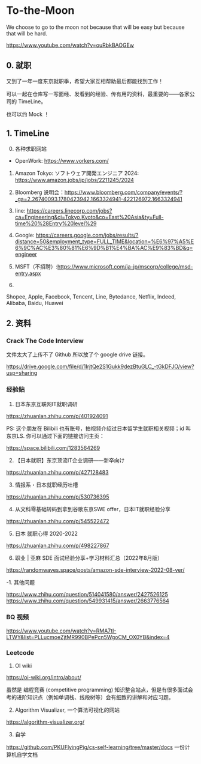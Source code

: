 # To-the-Moon
We choose to go to the moon not because that will be easy but because that will be hard.

https://www.youtube.com/watch?v=ouRbkBAOGEw

## 0. 就职

又到了一年一度东京就职季，希望大家互相帮助最后都能找到工作！

可以一起在仓库写一写面经、发看到的经验、传有用的资料，最重要的——各家公司的 TimeLine。

也可以约 Mock ！

## 1. TimeLine

0. 各种求职网站

- OpenWork: https://www.vorkers.com/

1. Amazon Tokyo: ソフトウェア開発エンジニア 2024: https://www.amazon.jobs/jp/jobs/2211245/2024

2. Bloomberg 说明会：https://www.bloomberg.com/company/events/?_ga=2.26740093.1780423942.1663324941-422126972.1663324941

3. line: https://careers.linecorp.com/jobs?ca=Engineering&ci=Tokyo,Kyoto&co=East%20Asia&ty=Full-time%20%28Entry%20level%29

4. Google: https://careers.google.com/jobs/results/?distance=50&employment_type=FULL_TIME&location=%E6%97%A5%E6%9C%AC%E3%80%81%E6%9D%B1%E4%BA%AC%E9%83%BD&q=engineer

5. MSFT（不招聘）:https://www.microsoft.com/ja-jp/mscorp/college/msd-entry.aspx

6. 




Shopee, Apple, Facebook, Tencent, Line, Bytedance, Netflix, Indeed, Alibaba, Baidu, Huawei


## 2. 资料

### Crack The Code Interview

文件太大了上传不了 Github 所以放了个 google drive 链接。

https://drive.google.com/file/d/1IrjtQe2S1Gukk9dezBtuGLC_-tGkDFJO/view?usp=sharing


### 经验贴

1. 日本东京互联网IT就职调研

https://zhuanlan.zhihu.com/p/401924091

PS: 这个朋友在 Bilibili 也有账号，拍视频介绍过日本留学生就职相关视频；id 叫 东京LS. 你可以通过下面的链接访问主页：

https://space.bilibili.com/1283564269


2. 【日本就职】东京顶流IT企业调研——新卒向け

https://zhuanlan.zhihu.com/p/427128483

3. 情报系・日本就职经历吐槽

https://zhuanlan.zhihu.com/p/530736395

4. 从文科零基础转码到拿到谷歌东京SWE offer，日本IT就职经验分享

https://zhuanlan.zhihu.com/p/545522472

5. 日本 就职心得 2020-2022

https://zhuanlan.zhihu.com/p/498227867

6. 职业 | 亚麻 SDE 面试经验分享+学习材料汇总（2022年8月版）

https://randomwaves.space/posts/amazon-sde-interview-2022-08-ver/


-1. 其他问题

https://www.zhihu.com/question/514041580/answer/2427526125
https://www.zhihu.com/question/549931415/answer/2663776564


### BQ 视频

https://www.youtube.com/watch?v=RMA7tI-LTWY&list=PLLucmoeZjtMR990BPePcn5WgoCM_OX0YB&index=4

### Leetcode


1. OI wiki

https://oi-wiki.org/intro/about/

虽然是 编程竞赛 (competitive programming) 知识整合站点，但是有很多面试会考的进阶知识点（例如单调栈、线段树等）会有细致的讲解和对应习题。

2. Algorithm Visualizer, 一个算法可视化的网站

https://algorithm-visualizer.org/

3. 自学

https://github.com/PKUFlyingPig/cs-self-learning/tree/master/docs 一份计算机自学文档
